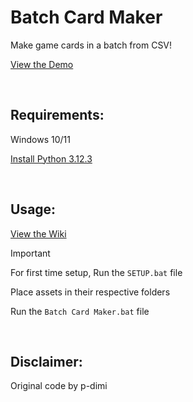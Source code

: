 # Batch Card Maker
Make game cards in a batch from CSV!

[View the Demo](https://youtu.be/8Xv3JhwMKsI)

&nbsp;
## Requirements:
Windows 10/11

[Install Python 3.12.3](https://www.python.org/downloads/release/python-3123/) 

&nbsp;
## Usage:
[View the Wiki](https://github.com/ssjshields/Batch-Card-Maker/wiki)

> [!IMPORTANT]
For first time setup, Run the `SETUP.bat` file

Place assets in their respective folders

Run the `Batch Card Maker.bat` file

&nbsp;
## Disclaimer:
Original code by p-dimi
